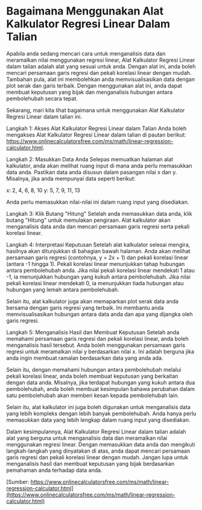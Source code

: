 Bagaimana Menggunakan Alat Kalkulator Regresi Linear Dalam Talian
=================================================================

Apabila anda sedang mencari cara untuk menganalisis data dan meramalkan nilai menggunakan regresi linear, Alat Kalkulator Regresi Linear dalam talian adalah alat yang sesuai untuk anda. Dengan alat ini, anda boleh mencari persamaan garis regresi dan pekali korelasi linear dengan mudah. Tambahan pula, alat ini membolehkan anda memvisualisasikan data dengan plot serak dan garis terbaik. Dengan menggunakan alat ini, anda dapat membuat keputusan yang bijak dan menganalisis hubungan antara pembolehubah secara tepat.

Sekarang, mari kita lihat bagaimana untuk menggunakan Alat Kalkulator Regresi Linear dalam talian ini.

Langkah 1: Akses Alat Kalkulator Regresi Linear dalam Talian Anda boleh mengakses Alat Kalkulator Regresi Linear dalam talian di pautan berikut: <https://www.onlinecalculatorsfree.com/ms/math/linear-regression-calculator.html>.

Langkah 2: Masukkan Data Anda Selepas memuatkan halaman alat kalkulator, anda akan melihat ruang input di mana anda perlu memasukkan data anda. Pastikan data anda disusun dalam pasangan nilai x dan y. Misalnya, jika anda mempunyai data seperti berikut:

x: 2, 4, 6, 8, 10 y: 5, 7, 9, 11, 13

Anda perlu memasukkan nilai-nilai ini dalam ruang input yang disediakan.

Langkah 3: Klik Butang "Hitung" Setelah anda memasukkan data anda, klik butang "Hitung" untuk memulakan pengiraan. Alat kalkulator akan menganalisis data anda dan mencari persamaan garis regresi serta pekali korelasi linear.

Langkah 4: Interpretasi Keputusan Setelah alat kalkulator selesai mengira, hasilnya akan ditunjukkan di bahagian bawah halaman. Anda akan melihat persamaan garis regresi (contohnya, y = 2x + 1) dan pekali korelasi linear (antara -1 hingga 1). Pekali korelasi linear menunjukkan tahap hubungan antara pembolehubah anda. Jika nilai pekali korelasi linear mendekati 1 atau -1, ia menunjukkan hubungan yang kukuh antara pembolehubah. Jika nilai pekali korelasi linear mendekati 0, ia menunjukkan tiada hubungan atau hubungan yang lemah antara pembolehubah.

Selain itu, alat kalkulator juga akan memaparkan plot serak data anda bersama dengan garis regresi yang terbaik. Ini membantu anda memvisualisasikan hubungan antara data anda dan apa yang dijangka oleh garis regresi.

Langkah 5: Menganalisis Hasil dan Membuat Keputusan Setelah anda memahami persamaan garis regresi dan pekali korelasi linear, anda boleh menganalisis hasil tersebut. Anda boleh menggunakan persamaan garis regresi untuk meramalkan nilai y berdasarkan nilai x. Ini adalah berguna jika anda ingin membuat ramalan berdasarkan data yang anda ada.

Selain itu, dengan memahami hubungan antara pembolehubah melalui pekali korelasi linear, anda boleh membuat keputusan yang berkaitan dengan data anda. Misalnya, jika terdapat hubungan yang kukuh antara dua pembolehubah, anda boleh membuat kesimpulan bahawa perubahan dalam satu pembolehubah akan memberi kesan kepada pembolehubah lain.

Selain itu, alat kalkulator ini juga boleh digunakan untuk menganalisis data yang lebih kompleks dengan lebih banyak pembolehubah. Anda hanya perlu memasukkan data yang lebih lengkap dalam ruang input yang disediakan.

Dalam kesimpulannya, Alat Kalkulator Regresi Linear dalam talian adalah alat yang berguna untuk menganalisis data dan meramalkan nilai menggunakan regresi linear. Dengan memasukkan data anda dan mengikuti langkah-langkah yang dinyatakan di atas, anda dapat mencari persamaan garis regresi dan pekali korelasi linear dengan mudah. Jangan lupa untuk menganalisis hasil dan membuat keputusan yang bijak berdasarkan pemahaman anda terhadap data anda.

[Sumber: https://www.onlinecalculatorsfree.com/ms/math/linear-regression-calculator.html](https://www.onlinecalculatorsfree.com/ms/math/linear-regression-calculator.html)